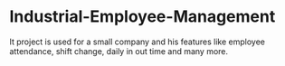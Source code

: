 # Industrial-Employee-Management
It project is used for a small company and his features like employee attendance, shift change, daily in out time and many more.
